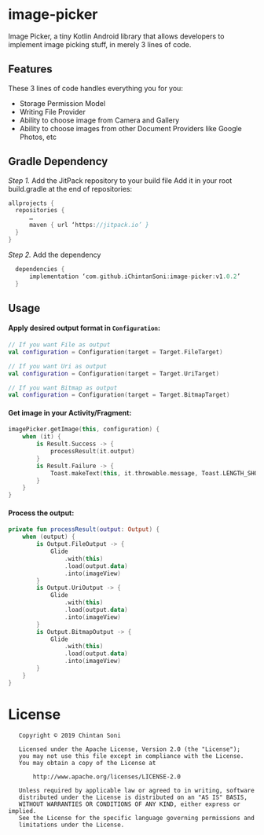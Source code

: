 # image-picker
Image Picker, a tiny Kotlin Android library that allows developers to implement image picking stuff, in merely 3 lines of code.

## Features
These 3 lines of code handles everything you for you:
* Storage Permission Model
* Writing File Provider
* Ability to choose image from Camera and Gallery
* Ability to choose images from other Document Providers like Google Photos, etc

## Gradle Dependency
*Step 1.* Add the JitPack repository to your build file
Add it in your root build.gradle at the end of repositories:
  ```groovy
allprojects {
    repositories {
        …
        maven { url ‘https://jitpack.io’ }
    }
}
  ```

*Step 2.* Add the dependency
  ```groovy
	dependencies {
	    implementation ‘com.github.iChintanSoni:image-picker:v1.0.2’
	}
  ```
## Usage

#### Apply desired output format in `Configuration`:
```kotlin
// If you want File as output
val configuration = Configuration(target = Target.FileTarget)

// If you want Uri as output
val configuration = Configuration(target = Target.UriTarget)

// If you want Bitmap as output
val configuration = Configuration(target = Target.BitmapTarget)
```

#### Get image in your Activity/Fragment:
```kotlin
imagePicker.getImage(this, configuration) {
    when (it) {
        is Result.Success -> {
            processResult(it.output)
        }
        is Result.Failure -> {
            Toast.makeText(this, it.throwable.message, Toast.LENGTH_SHORT).show()
        }
    }
}
```
#### Process the output:
```kotlin
private fun processResult(output: Output) {
    when (output) {
        is Output.FileOutput -> {
            Glide
                .with(this)
                .load(output.data)
                .into(imageView)
        }
        is Output.UriOutput -> {
            Glide
                .with(this)
                .load(output.data)
                .into(imageView)
        }
        is Output.BitmapOutput -> {
            Glide
                .with(this)
                .load(output.data)
                .into(imageView)
        }
    }
}
```
  
# License

```
   Copyright © 2019 Chintan Soni

   Licensed under the Apache License, Version 2.0 (the "License");
   you may not use this file except in compliance with the License.
   You may obtain a copy of the License at

       http://www.apache.org/licenses/LICENSE-2.0

   Unless required by applicable law or agreed to in writing, software
   distributed under the License is distributed on an "AS IS" BASIS,
   WITHOUT WARRANTIES OR CONDITIONS OF ANY KIND, either express or implied.
   See the License for the specific language governing permissions and
   limitations under the License.
```
